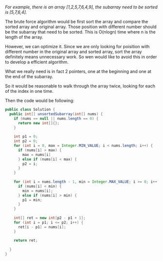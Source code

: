 *For example, there is an array [1,2,5,7,6,4,9], the subarray need to be sorted is [5,7,6,4].* 

The brute force algorithm would be first sort the array and compare the sorted array and original array. Those position with different number 
should be the subarray that need to be sorted. This is O(nlogn) time where n is the length of the array. 

However, we can optimize it. Since we are only looking for poisition with different number in the original array and sorted array, sort the array
definitely means unnecessary work. So wen would like to avoid this in order to develop a efficient algorithm. 

What we really need is in fact 2 pointers, one at the beginning and one at the end of the subarray. 

So it would be reasonable to walk through the array twice, looking for each of the index in one time. 

Then the code would be following:

``` Java
public class Solution {
  public int[] unsortedSubarray(int[] nums) {
    if (nums == null || nums.length == 0) {
      return new int[]{};
    }
    
    int p1 = 0;
    int p2 = 0;
    for (int i = 0, max = Integer.MIN_VALUE; i < nums.length; i++) {
      if (nums[i] > max) {
        max = nums[i]
      } else if (nums[i] < max) {
        p2 = i;
      }
    }
    
    for (int i = nums.length - 1, min = Integer.MAX_VALUE; i >= 0; i++) {
      if (nums[i] < min) {
        min = nums[i];
      } else if (nums[i] > min) {
        p1 = min;
      }
    }
    
    int[] ret = new int[p2 - p1 + 1];
    for (int i = p1; i <= p2; i++) {
      ret[i - p1] = nums[i];
    }
    
    return ret;
    
  }
}
```

